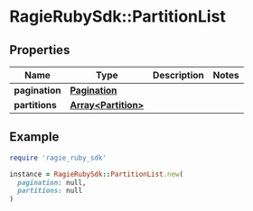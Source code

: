 # RagieRubySdk::PartitionList

## Properties

| Name | Type | Description | Notes |
| ---- | ---- | ----------- | ----- |
| **pagination** | [**Pagination**](Pagination.md) |  |  |
| **partitions** | [**Array&lt;Partition&gt;**](Partition.md) |  |  |

## Example

```ruby
require 'ragie_ruby_sdk'

instance = RagieRubySdk::PartitionList.new(
  pagination: null,
  partitions: null
)
```

